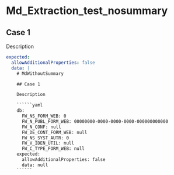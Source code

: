 # Md_Extraction_test_nosummary

## Case 1

Description

``````yaml
expected:
  allowAdditionalProperties: false
  data: |
    # MdWithoutSummary

    ## Case 1

    Description

    ``````yaml
    db:
      FW_NS_FORM_WEB: 0
      FW_N_PUBL_FORM_WEB: 00000000-0000-0000-0000-000000000000
      FW_N_CONF: null
      FW_DE_CONT_FORM_WEB: null
      FW_NS_SYST_AUTR: 0
      FW_V_IDEN_UTIL: null
      FW_C_TYPE_FORM_WEB: null
    expected:
      allowAdditionalProperties: false
      data: null
    ``````
``````